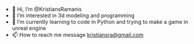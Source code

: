 - 👋 Hi, I’m @KristiansRamanis
- 👀 I’m interested in 3d modeling and programming
- 🌱 I’m currently learning to code in Python and trying to make a game in unreal engine
- 📫 How to reach me message kristiansra@gmail.com
